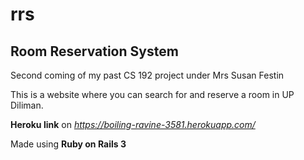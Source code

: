 rrs
===

## Room Reservation System

Second coming of my past CS 192 project under Mrs Susan Festin

This is a website where you can search for and reserve a room in UP Diliman.

**Heroku link** on *https://boiling-ravine-3581.herokuapp.com/*

Made using **Ruby on Rails 3**